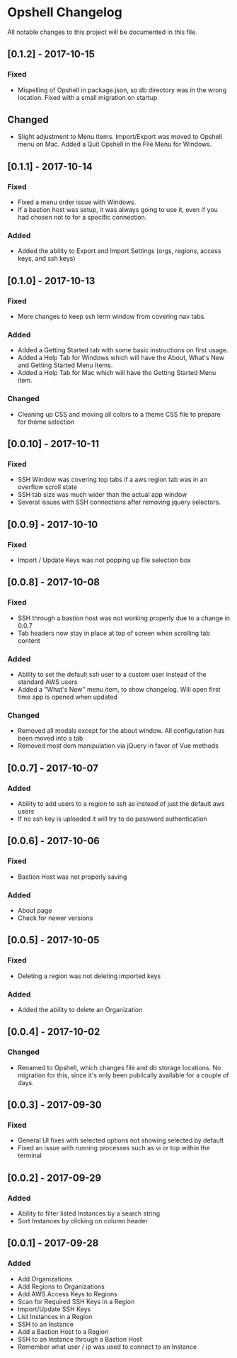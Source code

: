 # Opshell Changelog
All notable changes to this project will be documented in this file.

## [0.1.2] - 2017-10-15
### Fixed
- Mispelling of Opshell in package.json, so db directory was in the wrong location.   Fixed with a small migration on startup
## Changed
- Slight adjustment to Menu Items.   Import/Export was moved to Opshell menu on Mac.   Added a Quit Opshell in the File Menu for Windows.

## [0.1.1] - 2017-10-14
### Fixed
- Fixed a menu order issue with Windows.
- If a bastion host was setup, it was always going to use it, even if you had chosen not to for a specific connection.
### Added
- Added the ability to Export and Import Settings (orgs, regions, access keys, and ssh keys)


## [0.1.0] - 2017-10-13
### Fixed
- More changes to keep ssh term window from covering nav tabs.
### Added
- Added a Getting Started tab with some basic instructions on first usage.
- Added a Help Tab for Windows which will have the About, What's New and Getting Started Menu Items.
- Added a Help Tab for Mac which will have the Getting Started Menu item.
### Changed
- Cleaning up CSS and moving all colors to a theme CSS file to prepare for theme selection

## [0.0.10] - 2017-10-11
### Fixed
- SSH Window was covering top tabs if a aws region tab was in an overflow scroll state
- SSH tab size was much wider than the actual app window
- Several issues with SSH connections after removing jquery selectors.

## [0.0.9] - 2017-10-10
### Fixed
- Import / Update Keys was not popping up file selection box

## [0.0.8] - 2017-10-08
### Fixed
- SSH through a bastion host was not working properly due to a change in 0.0.7
- Tab headers now stay in place at top of screen when scrolling tab content
### Added
- Ability to set the default ssh user to a custom user instead of the standard AWS users
- Added a "What's New" menu item, to show changelog.  Will open first time app is opened when updated
### Changed
- Removed all modals except for the about window.   All configuration has been moved into a tab
- Removed most dom manipulation via jQuery in favor of Vue methods

## [0.0.7] - 2017-10-07
### Added
- Ability to add users to a region to ssh as instead of just the default aws users
- If no ssh key is uploaded it will try to do password authentication

## [0.0.6] - 2017-10-06
### Fixed
- Bastion Host was not properly saving
### Added
- About page
- Check for newer versions

## [0.0.5] - 2017-10-05
### Fixed
- Deleting a region was not deleting imported keys
### Added
- Added the ability to delete an Organization

## [0.0.4] - 2017-10-02
### Changed
- Renamed to Opshell, which changes file and db storage locations.  No migration for this, since it's only been publically available for a couple of days.

## [0.0.3] - 2017-09-30
### Fixed
- General UI fixes with selected options not showing selected by default
- Fixed an issue with running processes such as vi or top within the terminal

## [0.0.2] - 2017-09-29
### Added
- Ability to filter listed Instances by a search string
- Sort Instances by clicking on column header

## [0.0.1] - 2017-09-28
### Added
- Add Organizations
- Add Regions to Organizations
- Add AWS Access Keys to Regions
- Scan for Required SSH Keys in a Region
- Import/Update SSH Keys
- List Instances in a Region
- SSH to an Instance
- Add a Bastion Host to a Region
- SSH to an Instance through a Bastion Host
- Remember what user / ip was used to connect to an Instance
